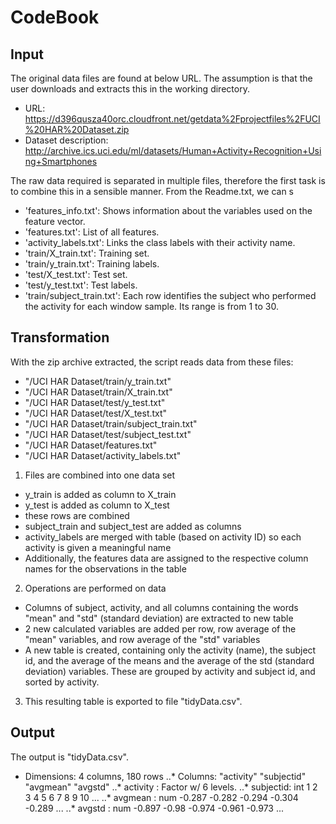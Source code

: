 # CodeBook

## Input
The original data files are found at below URL. The assumption is that the user downloads and extracts this in the working directory.
* URL: https://d396qusza40orc.cloudfront.net/getdata%2Fprojectfiles%2FUCI%20HAR%20Dataset.zip
* Dataset description: http://archive.ics.uci.edu/ml/datasets/Human+Activity+Recognition+Using+Smartphones

The raw data required is separated in multiple files, therefore the first task is to combine this in a sensible manner. From the Readme.txt, we can s

- 'features_info.txt': Shows information about the variables used on the feature vector.
- 'features.txt': List of all features.
- 'activity_labels.txt': Links the class labels with their activity name.
- 'train/X_train.txt': Training set.
- 'train/y_train.txt': Training labels.
- 'test/X_test.txt': Test set.
- 'test/y_test.txt': Test labels.
- 'train/subject_train.txt': Each row identifies the subject who performed the activity for each window sample. Its range is from 1 to 30. 

## Transformation

With the zip archive extracted, the script reads data from these files:
* "/UCI HAR Dataset/train/y_train.txt"
* "/UCI HAR Dataset/train/X_train.txt"
* "/UCI HAR Dataset/test/y_test.txt"
* "/UCI HAR Dataset/test/X_test.txt"
* "/UCI HAR Dataset/train/subject_train.txt"
* "/UCI HAR Dataset/test/subject_test.txt"
* "/UCI HAR Dataset/features.txt"
* "/UCI HAR Dataset/activity_labels.txt"

1. Files are combined into one data set
* y_train is added as column to X_train
* y_test is added as column to X_test
* these rows are combined
* subject_train and subject_test are added as columns
* activity_labels are merged with table (based on activity ID) so each activity is given a meaningful name
* Additionally, the features data are assigned to the respective column names for the observations in the table

2. Operations are performed on data
* Columns of subject, activity, and all columns containing the words "mean" and "std" (standard deviation) are extracted to new table
* 2 new calculated variables are added per row, row average of the "mean" variables, and row average of the "std" variables
* A new table is created, containing only the activity (name), the subject id, and the average of the means and the average of the std (standard deviation) variables. These are grouped by activity and subject id, and sorted by activity.

3. This resulting table is exported to file "tidyData.csv".

## Output
The output is "tidyData.csv".
* Dimensions: 4 columns, 180 rows
..* Columns: "activity" "subjectid" "avgmean" "avgstd"
..* activity : Factor w/ 6 levels.
..* subjectid: int  1 2 3 4 5 6 7 8 9 10 ...
..* avgmean  : num  -0.287 -0.282 -0.294 -0.304 -0.289 ...
..* avgstd   : num  -0.897 -0.98 -0.974 -0.961 -0.973 ...
